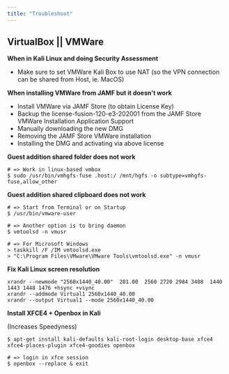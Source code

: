 ```yaml
---
title: "Troubleshoot"
---
```


## VirtualBox || VMWare

**When in Kali Linux and doing Security Assessment**

* Make sure to set VMWare Kali Box to use NAT (so the VPN connection can be shared from Host, ie. MacOS)

**When installing VMWare from JAMF but it doesn't work**

- Install VMWare via JAMF Store (to obtain License Key)
- Backup the license-fusion-120-e3-202001 from the JAMF Store VMWare Installation Application Support
- Manually downloading the new DMG
- Removing the JAMF Store VMWare installation
- Installing the DMG and activating via above license

**Guest addition shared folder does not work**

```
# => Work in linux-based vmbox
$ sudo /usr/bin/vmhgfs-fuse .host:/ /mnt/hgfs -o subtype=vmhgfs-fuse,allow_other
```

**Guest addition shared clipboard does not work**

```
# => Start from Terminal or on Startup
$ /usr/bin/vmware-user

# => Another option is to bring daemon
$ vmtoolsd -n vmusr

# => For Microsoft Windows
> taskkill /F /IM vmtoolsd.exe
> "C:\Program Files\VMware\VMware Tools\vmtoolsd.exe" -n vmusr
```

**Fix Kali Linux screen resolution**

```
xrandr --newmode "2560x1440_40.00"  201.00  2560 2720 2984 3408  1440 1443 1448 1476 +hsync +vsync
xrandr --addmode Virtual1 2560x1440_40.00
xrandr --output Virtual1 --mode 2560x1440_40.00
```

**Install XFCE4 + Openbox in Kali**

(Increases Speedyness)

```
$ apt-get install kali-defaults kali-root-login desktop-base xfce4 xfce4-places-plugin xfce4-goodies openbox

# => login in xfce session
$ openbox --replace & exit
```


